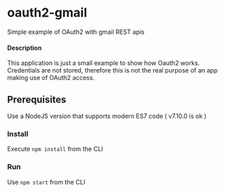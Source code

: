 # oauth2-gmail
Simple example of OAuth2 with gmail REST apis

#### Description
This application is just a small example to show how Oauth2 works.
Credentials are not stored, therefore this is not the real purpose of an app making use of OAuth2 access.

## Prerequisites
Use a NodeJS version that supports modern ES7 code ( v7.10.0 is ok )

### Install
Execute `npm install` from the CLI

### Run

Use `npm start` from the CLI

